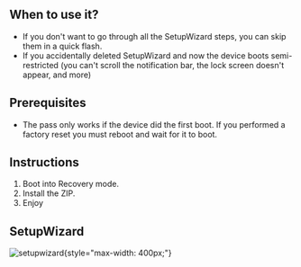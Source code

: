 ## When to use it?
- If you don't want to go through all the SetupWizard steps, you can skip them in a quick flash.
- If you accidentally deleted SetupWizard and now the device boots semi-restricted (you can't scroll the notification bar, the lock screen doesn't appear, and more)

## Prerequisites
- The pass only works if the device did the first boot. If you performed a factory reset you must reboot and wait for it to boot.

## Instructions
1. Boot into Recovery mode.
2. Install the ZIP.
3. Enjoy

## SetupWizard
![setupwizard](https://klr.android-kiosk.com/images/welcome.png){style="max-width: 400px;"}